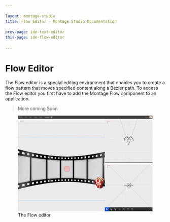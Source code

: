 ```yaml
---

layout: montage-studio
title: Flow Editor - Montage Studio Documentation

prev-page: ide-text-editor
this-page: ide-flow-editor

---
```


# Flow Editor

The Flow editor is a special editing environment that enables you to create a flow pattern that moves specified content along a Bézier path. To access the Flow editor you first have to add the Montage Flow component to an application.

>More coming Soon

<figure>
    <img src="/images/montage-studio/ide-overview/fig06.jpg" alt="The Flow editor" style="width: 550px;">
    <figcaption>The Flow editor</figcaption>
</figure>


